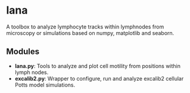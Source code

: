 lana
====

A toolbox to analyze lymphocyte tracks within lymphnodes from microscopy or simulations based on numpy, matplotlib and seaborn.


Modules
-------
  * **lana.py**: Tools to analyze and plot cell motility from positions within lymph nodes.
  * **excalib2.py**: Wrapper to configure, run and analyze excalib2 cellular Potts model simulations. 
